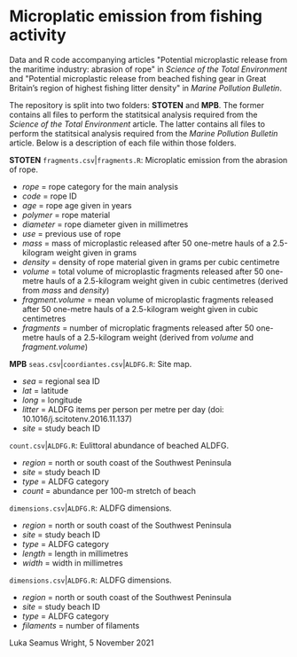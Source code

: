 # Microplatic emission from fishing activity
Data and R code accompanying articles "Potential microplastic release from the maritime industry: abrasion of rope" in *Science of the Total Environment* and "Potential microplastic release from beached fishing gear in Great Britain’s region of highest fishing litter density" in *Marine Pollution Bulletin*.

The repository is split into two folders: **STOTEN** and **MPB**. The former contains all files to perform the statitsical analysis required from the *Science of the Total Environment* article. The latter contains all files to perform the statitsical analysis required from the *Marine Pollution Bulletin* article. Below is a description of each file within those folders.

**STOTEN**
`fragments.csv`|`fragments.R`: Microplatic emission from the abrasion of rope.
* *rope* = rope category for the main analysis
* *code* = rope ID
* *age* = rope age given in years
* *polymer* = rope material
* *diameter* = rope diameter given in millimetres
* *use* = previous use of rope
* *mass* = mass of microplastic released after 50 one-metre hauls of a 2.5-kilogram weight given in grams
* *density* = density of rope material given in grams per cubic centimetre
* *volume* = total volume of microplastic fragments released after 50 one-metre hauls of a 2.5-kilogram weight given in cubic centimetres (derived from *mass* and *density*)
* *fragment.volume* = mean volume of microplastic fragments released after 50 one-metre hauls of a 2.5-kilogram weight given in cubic centimetres
* *fragments* = number of microplatic fragments released after 50 one-metre hauls of a 2.5-kilogram weight (derived from *volume* and *fragment.volume*)

**MPB**
`seas.csv`|`coordiantes.csv`|`ALDFG.R`: Site map.
* *sea* = regional sea ID
* *lat* = latitude
* *long* = longitude
* *litter* = ALDFG items per person per metre per day (doi: 10.1016/j.scitotenv.2016.11.137)
* *site* = study beach ID

`count.csv`|`ALDFG.R`: Eulittoral abundance of beached ALDFG.
* *region* = north or south coast of the Southwest Peninsula
* *site* = study beach ID
* *type* = ALDFG category
* *count* = abundance per 100-m stretch of beach

`dimensions.csv`|`ALDFG.R`: ALDFG dimensions.
* *region* = north or south coast of the Southwest Peninsula
* *site* = study beach ID
* *type* = ALDFG category
* *length* = length in millimetres
* *width* = width in millimetres

`dimensions.csv`|`ALDFG.R`: ALDFG dimensions.
* *region* = north or south coast of the Southwest Peninsula
* *site* = study beach ID
* *type* = ALDFG category
* *filaments* = number of filaments

Luka Seamus Wright, 5 November 2021
